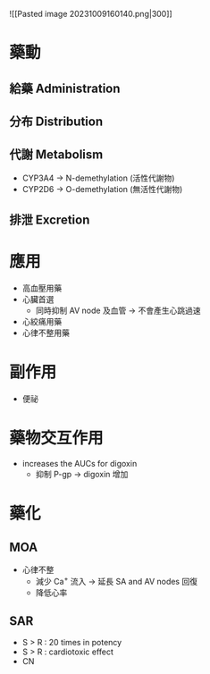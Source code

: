 ![[Pasted image 20231009160140.png|300]]
# 藥動
## 給藥 Administration
## 分布 Distribution
## 代謝 Metabolism
- CYP3A4 $\rightarrow$ N-demethylation (活性代謝物)
- CYP2D6 $\rightarrow$ O-demethylation (無活性代謝物)
## 排泄 Excretion
# 應用
- 高血壓用藥
- 心臟首選
	- 同時抑制 AV node 及血管 $\rightarrow$ 不會產生心跳過速
- 心絞痛用藥
- 心律不整用藥
# 副作用
- 便祕
# 藥物交互作用
- increases the AUCs for digoxin
	- 抑制 P-gp $\rightarrow$ digoxin 增加
# 藥化
## MOA
- 心律不整
	- 減少 Ca<sup>+</sup> 流入 $\rightarrow$ 延長 SA and AV nodes 回復
	- 降低心率
## SAR
- S > R : 20 times in potency 
- S > R : cardiotoxic effect
- CN

